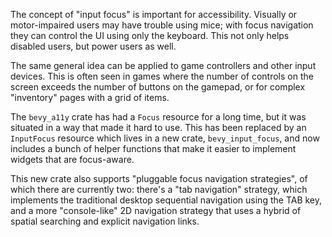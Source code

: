 The concept of "input focus" is important for accessibility. Visually or motor-impaired users may have trouble using mice; with focus navigation they can control the UI using only the keyboard. This not only helps disabled users, but power users as well.

The same general idea can be applied to game controllers and other input devices. This is often seen in games where the number of controls on the screen exceeds the number of buttons on the gamepad, or for complex "inventory" pages with a grid of items.

The `bevy_a11y` crate has had a `Focus` resource for a long time, but it was situated in a way that made it hard to use. This has been replaced by an `InputFocus` resource which lives in a new crate, `bevy_input_focus`, and now includes a bunch of helper functions that make it easier to implement widgets that are focus-aware.

This new crate also supports "pluggable focus navigation strategies", of which there are currently two: there's a "tab navigation" strategy, which implements the traditional desktop sequential navigation using the TAB key, and a more "console-like" 2D navigation strategy that uses a hybrid of spatial searching and explicit navigation links.
